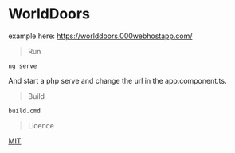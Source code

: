 # WorldDoors

example here: https://worlddoors.000webhostapp.com/
> Run

```
ng serve
```
And start a php serve and change the url in the app.component.ts.

> Build

```
build.cmd
```

> Licence

[MIT](https://github.com/JulesG10/WorldDoors/blob/master/LICENCE)
